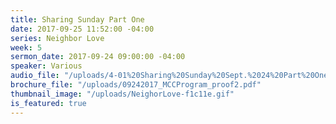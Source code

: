 ```yaml
---
title: Sharing Sunday Part One
date: 2017-09-25 11:52:00 -04:00
series: Neighbor Love
week: 5
sermon_date: 2017-09-24 09:00:00 -04:00
speaker: Various
audio_file: "/uploads/4-01%20Sharing%20Sunday%20Sept.%2024%20Part%20One.mp3"
brochure_file: "/uploads/09242017_MCCProgram_proof2.pdf"
thumbnail_image: "/uploads/NeighorLove-f1c11e.gif"
is_featured: true
---
```


